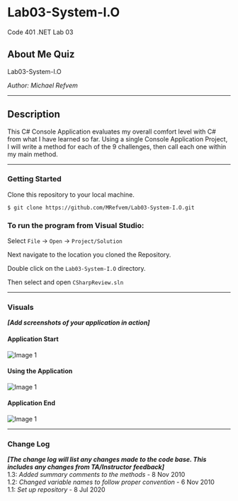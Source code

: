 # Lab03-System-I.O
Code 401 .NET Lab 03

## About Me Quiz

Lab03-System-I.O

*Author: Michael Refvem*

----

## Description
This C# Console Application evaluates my overall comfort level with C# from what I have learned so far. Using a single Console Application Project, I will write a method for each of the 9 challenges, then call each one within my main method.

---

### Getting Started
Clone this repository to your local machine.

```
$ git clone https://github.com/MRefvem/Lab03-System-I.O.git
```

### To run the program from Visual Studio:
Select ```File``` -> ```Open``` -> ```Project/Solution```

Next navigate to the location you cloned the Repository.

Double click on the ```Lab03-System-I.O``` directory.

Then select and open ```CSharpReview.sln```

---

### Visuals
***[Add screenshots of your application in action]***

#### Application Start
![Image 1](https://via.placeholder.com/750x500)
#### Using the Application
![Image 1](https://via.placeholder.com/750x500)
#### Application End
![Image 1](https://via.placeholder.com/750x500)

---

### Change Log
***[The change log will list any changes made to the code base. This includes any changes from TA/Instructor feedback]***  
1.3: *Added summary comments to the methods* - 8 Nov 2010  
1.2: *Changed variable names to follow proper convention* - 6 Nov 2010  
1.1: *Set up repository* - 8 Jul 2020